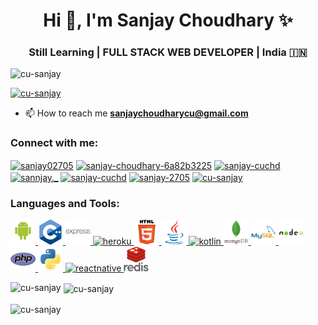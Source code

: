 <h1 align="center">Hi 👋, I'm Sanjay Choudhary ✨</h1>
<h3 align="center"> Still Learning | FULL STACK WEB DEVELOPER | India 🇮🇳</h3>

<p align="left"> <img src="https://komarev.com/ghpvc/?username=cu-sanjay&label=Profile%20views&color=0e75b6&style=flat" alt="cu-sanjay" /> </p>

<p align="left"> <a href="https://github.com/ryo-ma/github-profile-trophy"><img src="https://github-profile-trophy.vercel.app/?username=cu-sanjay" alt="cu-sanjay" /></a> </p>

- 📫 How to reach me **sanjaychoudharycu@gmail.com**

<h3 align="left">Connect with me:</h3>
<p align="left">
<a href="https://twitter.com/sanjay02705" target="blank"><img align="center" src="https://raw.githubusercontent.com/rahuldkjain/github-profile-readme-generator/master/src/images/icons/Social/twitter.svg" alt="sanjay02705" height="30" width="40" /></a>
<a href="https://linkedin.com/in/sanjay-choudhary-6a82b3225" target="blank"><img align="center" src="https://raw.githubusercontent.com/rahuldkjain/github-profile-readme-generator/master/src/images/icons/Social/linked-in-alt.svg" alt="sanjay-choudhary-6a82b3225" height="30" width="40" /></a>
<a href="https://codesandbox.com/sanjay-cuchd" target="blank"><img align="center" src="https://raw.githubusercontent.com/rahuldkjain/github-profile-readme-generator/master/src/images/icons/Social/codesandbox.svg" alt="sanjay-cuchd" height="30" width="40" /></a>
<a href="https://instagram.com/sannjay._" target="blank"><img align="center" src="https://raw.githubusercontent.com/rahuldkjain/github-profile-readme-generator/master/src/images/icons/Social/instagram.svg" alt="sannjay._" height="30" width="40" /></a>
<a href="https://www.codechef.com/users/sanjay-cuchd" target="blank"><img align="center" src="https://cdn.jsdelivr.net/npm/simple-icons@3.1.0/icons/codechef.svg" alt="sanjay-cuchd" height="30" width="40" /></a>
<a href="https://www.hackerrank.com/sanjay-2705" target="blank"><img align="center" src="https://raw.githubusercontent.com/rahuldkjain/github-profile-readme-generator/master/src/images/icons/Social/hackerrank.svg" alt="sanjay-2705" height="30" width="40" /></a>
<a href="https://www.hackerearth.com/cu-sanjay" target="blank"><img align="center" src="https://raw.githubusercontent.com/rahuldkjain/github-profile-readme-generator/master/src/images/icons/Social/hackerearth.svg" alt="cu-sanjay" height="30" width="40" /></a>
</p>

<h3 align="left">Languages and Tools:</h3>
<p align="left"> <a href="https://developer.android.com" target="_blank" rel="noreferrer"> <img src="https://raw.githubusercontent.com/devicons/devicon/master/icons/android/android-original-wordmark.svg" alt="android" width="40" height="40"/> </a> <a href="https://www.w3schools.com/cpp/" target="_blank" rel="noreferrer"> <img src="https://raw.githubusercontent.com/devicons/devicon/master/icons/cplusplus/cplusplus-original.svg" alt="cplusplus" width="40" height="40"/> </a> <a href="https://expressjs.com" target="_blank" rel="noreferrer"> <img src="https://raw.githubusercontent.com/devicons/devicon/master/icons/express/express-original-wordmark.svg" alt="express" width="40" height="40"/> </a> <a href="https://heroku.com" target="_blank" rel="noreferrer"> <img src="https://www.vectorlogo.zone/logos/heroku/heroku-icon.svg" alt="heroku" width="40" height="40"/> </a> <a href="https://www.w3.org/html/" target="_blank" rel="noreferrer"> <img src="https://raw.githubusercontent.com/devicons/devicon/master/icons/html5/html5-original-wordmark.svg" alt="html5" width="40" height="40"/> </a> <a href="https://www.java.com" target="_blank" rel="noreferrer"> <img src="https://raw.githubusercontent.com/devicons/devicon/master/icons/java/java-original.svg" alt="java" width="40" height="40"/> </a> <a href="https://kotlinlang.org" target="_blank" rel="noreferrer"> <img src="https://www.vectorlogo.zone/logos/kotlinlang/kotlinlang-icon.svg" alt="kotlin" width="40" height="40"/> </a> <a href="https://www.mongodb.com/" target="_blank" rel="noreferrer"> <img src="https://raw.githubusercontent.com/devicons/devicon/master/icons/mongodb/mongodb-original-wordmark.svg" alt="mongodb" width="40" height="40"/> </a> <a href="https://www.mysql.com/" target="_blank" rel="noreferrer"> <img src="https://raw.githubusercontent.com/devicons/devicon/master/icons/mysql/mysql-original-wordmark.svg" alt="mysql" width="40" height="40"/> </a> <a href="https://nodejs.org" target="_blank" rel="noreferrer"> <img src="https://raw.githubusercontent.com/devicons/devicon/master/icons/nodejs/nodejs-original-wordmark.svg" alt="nodejs" width="40" height="40"/> </a> <a href="https://www.php.net" target="_blank" rel="noreferrer"> <img src="https://raw.githubusercontent.com/devicons/devicon/master/icons/php/php-original.svg" alt="php" width="40" height="40"/> </a> <a href="https://www.python.org" target="_blank" rel="noreferrer"> <img src="https://raw.githubusercontent.com/devicons/devicon/master/icons/python/python-original.svg" alt="python" width="40" height="40"/> </a> <a href="https://reactnative.dev/" target="_blank" rel="noreferrer"> <img src="https://reactnative.dev/img/header_logo.svg" alt="reactnative" width="40" height="40"/> </a> <a href="https://redis.io" target="_blank" rel="noreferrer"> <img src="https://raw.githubusercontent.com/devicons/devicon/master/icons/redis/redis-original-wordmark.svg" alt="redis" width="40" height="40"/> </a> </p>

<p><img align="left" src="https://github-readme-stats.vercel.app/api/top-langs?username=cu-sanjay&show_icons=true&locale=en&layout=compact" alt="cu-sanjay" /></p>

<p>&nbsp;<img align="center" src="https://github-readme-stats.vercel.app/api?username=cu-sanjay&show_icons=true&locale=en" alt="cu-sanjay" /></p>

<p><img align="center" src="https://github-readme-streak-stats.herokuapp.com/?user=cu-sanjay&" alt="cu-sanjay" /></p>
